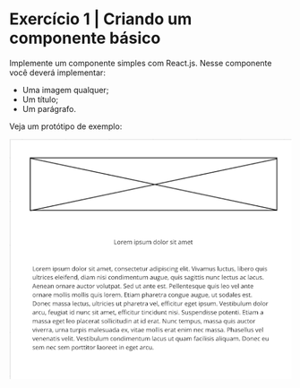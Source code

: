 # Exercício 1 | Criando um componente básico

Implemente um componente simples com React.js. Nesse componente você deverá
implementar:

- Uma imagem qualquer;
- Um título;
- Um parágrafo.

Veja um protótipo de exemplo:

![Protótipo](../../assets/images/prototypes/prototype-01.png)

